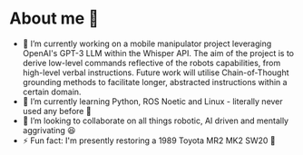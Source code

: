 # About me 🫠

- 🔭 I’m currently working on a mobile manipulator project leveraging OpenAI's GPT-3 LLM within the Whisper API. The aim of the project is to derive low-level commands reflective of the robots capabilities, from high-level verbal instructions. Future work will utilise Chain-of-Thought grounding methods to facilitate longer, abstracted instructions within a certain domain.
- 🌱 I’m currently learning Python, ROS Noetic and Linux - literally never used any before 🥸
- 👯 I’m looking to collaborate on all things robotic, AI driven and mentally aggrivating 😆
- ⚡ Fun fact: I'm presently restoring a 1989 Toyota MR2 MK2 SW20 🌚
